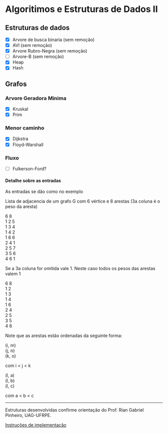 # Algoritimos e Estruturas de Dados II

## Estruturas de dados

- [x] Arvore de busca binaria (sem remoção)
- [x] AVl (sem remoção)
- [x] Arvore Rubro-Negra (sem remoção)
- [ ] Arvore-B (sem remoção)
- [x] Heap
- [x] Hash

## Grafos

### Arvore Geradora Minima

- [x] Kruskal
- [x] Prim
### Menor caminho

- [x] Dijkstra
- [x] Floyd-Warshall
### Fluxo

- [ ] Fulkerson-Ford?

#### Detalhe sobre as entradas
As entradas se dão como no exemplo

Lista de adjacencia de um grafo G com 6 vértice e 8 arestas (3a coluna é o peso da aresta)

6 8 <br>
1 2 5 <br>
1 3 4 <br>
1 4 2 <br>
1 6 6 <br>
2 4 1 <br>
2 5 7 <br>
3 5 6 <br>
4 6 1 <br>

Se a 3a coluna for omitida vale 1. Neste caso todos os pesos das arestas valem 1

6 8 <br>
1 2 <br>
1 3 <br>
1 4 <br>
1 6 <br>
2 4 <br>
2 5 <br>
3 5 <br>
4 6 <br>

Note que as arestas estão ordenadas da seguinte forma:

(i, m) <br>
(j, n) <br>
(k, o) <br>

com i < j < k

(l, a) <br>
(l, b) <br>
(l, c) <br>

com a < b < c

<hr>

Estruturas desenvolvidas confirme orientação do Prof. Rian Gabriel Pinheiro, UAG-UFRPE.

[Instruções de implementação](http://bcc.uag.ufrpe.br/~rian/disc/ListaAEDII.pdf)
